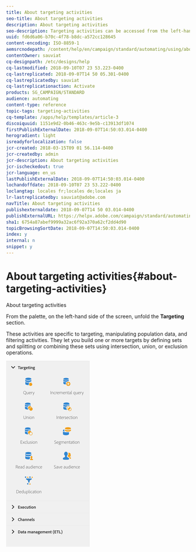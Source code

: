 ```yaml
---
title: About targeting activities
seo-title: About targeting activities
description: About targeting activities
seo-description: Targeting activities can be accessed from the left-hand side of the screen.
uuid: fd6d6a06-b70c-4f78-b8dc-a572cc128645
content-encoding: ISO-8859-1
aemsrcnodepath: /content/help/en/campaign/standard/automating/using/about-targeting-activities
contentOwner: sauviat
cq-designpath: /etc/designs/help
cq-lastmodified: 2018-09-10T07 23 53.223-0400
cq-lastreplicated: 2018-09-07T14 50 05.301-0400
cq-lastreplicatedby: sauviat
cq-lastreplicationaction: Activate
products: SG_CAMPAIGN/STANDARD
audience: automating
content-type: reference
topic-tags: targeting-activities
cq-template: /apps/help/templates/article-3
discoiquuid: 1151e9d2-0b46-463c-9e5b-c13913df1074
firstPublishExternalDate: 2018-09-07T14:50:03.014-0400
herogradient: light
isreadyforlocalization: false
jcr-created: 2018-03-15T09 01 56.114-0400
jcr-createdby: admin
jcr-description: About targeting activities
jcr-ischeckedout: true
jcr-language: en_us
lastPublishExternalDate: 2018-09-07T14:50:03.014-0400
lochandoffdate: 2018-09-10T07 23 53.222-0400
loclangtag: locales fr;locales de;locales ja
lr-lastreplicatedby: sauviat@adobe.com
navTitle: About targeting activities
publishexternaldate: 2018-09-07T14 50 03.014-0400
publishExternalURL: https://helpx.adobe.com/campaign/standard/automating/using/about-targeting-activities.html
sha1: 6754a87abef9999a32ac6f92a370a62cf2dd4d90
topicBrowsingSortDate: 2018-09-07T14:50:03.014-0400
index: y
internal: n
snippet: y
---
```


# About targeting activities{#about-targeting-activities}

About targeting activities

From the palette, on the left-hand side of the screen, unfold the **Targeting** section.

These activities are specific to targeting, manipulating population data, and filtering activities. They let you build one or more targets by defining sets and splitting or combining these sets using intersection, union, or exclusion operations.

![](assets/wkf_targeting_activities.png)

